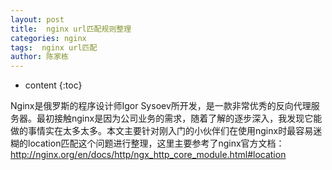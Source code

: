 ```yaml
---
layout: post
title:  nginx url匹配规则整理
categories: nginx
tags:  nginx url匹配
author: 陈家栋
---
```

* content
{:toc}

Nginx是俄罗斯的程序设计师Igor Sysoev所开发，是一款非常优秀的反向代理服务器。最初接触nginx是因为公司业务的需求，随着了解的逐步深入，我发现它能做的事情实在太多太多。本文主要针对刚入门的小伙伴们在使用nginx时最容易迷糊的location匹配这个问题进行整理，这里主要参考了nginx官方文档：
http://nginx.org/en/docs/http/ngx_http_core_module.html#location
